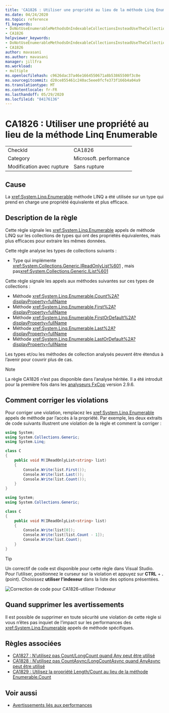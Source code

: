 ```yaml
---
title: 'CA1826 : Utiliser une propriété au lieu de la méthode Linq Enumerable'
ms.date: 04/24/2020
ms.topic: reference
f1_keywords:
- DoNotUseEnumerableMethodsOnIndexableCollectionsInsteadUseTheCollectionDirectlyAnalyzer
- CA1826
helpviewer_keywords:
- DoNotUseEnumerableMethodsOnIndexableCollectionsInsteadUseTheCollectionDirectlyAnalyzer
- CA1826
author: mavasani
ms.author: mavasani
manager: jillfra
ms.workload:
- multiple
ms.openlocfilehash: c9626dac37a46e1664550671a8b53865500f3c0e
ms.sourcegitcommit: d20ce855461c240ac5eee0fcfe373f166b4a04a9
ms.translationtype: MT
ms.contentlocale: fr-FR
ms.lasthandoff: 05/29/2020
ms.locfileid: "84176136"
---
```

# <a name="ca1826-use-property-instead-of-linq-enumerable-method"></a>CA1826 : Utiliser une propriété au lieu de la méthode Linq Enumerable

|||
|-|-|
|CheckId|CA1826|
|Category|Microsoft. performance|
|Modification avec rupture|Sans rupture|

## <a name="cause"></a>Cause

La <xref:System.Linq.Enumerable> méthode LINQ a été utilisée sur un type qui prend en charge une propriété équivalente et plus efficace.

## <a name="rule-description"></a>Description de la règle

Cette règle signale les <xref:System.Linq.Enumerable> appels de méthode LINQ sur les collections de types qui ont des propriétés équivalentes, mais plus efficaces pour extraire les mêmes données.

Cette règle analyse les types de collections suivants :

- Type qui implémente <xref:System.Collections.Generic.IReadOnlyList%601> , mais pas<xref:System.Collections.Generic.IList%601>

Cette règle signale les appels aux méthodes suivantes sur ces types de collections :

- Méthode <xref:System.Linq.Enumerable.Count%2A?displayProperty=fullName>
- Méthode <xref:System.Linq.Enumerable.First%2A?displayProperty=fullName>
- Méthode <xref:System.Linq.Enumerable.FirstOrDefault%2A?displayProperty=fullName>
- Méthode <xref:System.Linq.Enumerable.Last%2A?displayProperty=fullName>
- Méthode <xref:System.Linq.Enumerable.LastOrDefault%2A?displayProperty=fullName>

Les types et/ou les méthodes de collection analysés peuvent être étendus à l’avenir pour couvrir plus de cas.

> [!NOTE]
> La règle CA1826 n’est pas disponible dans l’analyse héritée. Il a été introduit pour la première fois dans les [analyseurs FxCop](https://www.nuget.org/packages/Microsoft.CodeAnalysis.FxCopAnalyzers) version 2.9.6.

## <a name="how-to-fix-violations"></a>Comment corriger les violations

Pour corriger une violation, remplacez les <xref:System.Linq.Enumerable> appels de méthode par l’accès à la propriété. Par exemple, les deux extraits de code suivants illustrent une violation de la règle et comment la corriger :

```csharp
using System;
using System.Collections.Generic;
using System.Linq;

class C
{
    public void M(IReadOnlyList<string> list)
    {
        Console.Write(list.First());
        Console.Write(list.Last());
        Console.Write(list.Count());
    }
}
```


```csharp
using System;
using System.Collections.Generic;

class C
{
    public void M(IReadOnlyList<string> list)
    {
        Console.Write(list[0]);
        Console.Write(list[list.Count - 1]);
        Console.Write(list.Count);
    }
}
```

> [!TIP]
> Un correctif de code est disponible pour cette règle dans Visual Studio. Pour l’utiliser, positionnez le curseur sur la violation et appuyez sur **CTRL** + **.** (point). Choisissez **utiliser l’indexeur** dans la liste des options présentées.
>
> ![Correction de code pour CA1826-utiliser l’indexeur](media/ca1826-codefix.png)

## <a name="when-to-suppress-warnings"></a>Quand supprimer les avertissements

Il est possible de supprimer en toute sécurité une violation de cette règle si vous n’êtes pas inquiet de l’impact sur les performances des <xref:System.Linq.Enumerable> appels de méthode spécifiques.

## <a name="related-rules"></a>Règles associées

- [CA1827 : N’utilisez pas Count/LongCount quand Any peut être utilisé](ca1827.md)
- [CA1828 : N’utilisez pas CountAsync/LongCountAsync quand AnyAsync peut être utilisé](ca1828.md)
- [CA1829 : Utilisez la propriété Length/Count au lieu de la méthode Enumerable.Count](ca1829.md)

## <a name="see-also"></a>Voir aussi

- [Avertissements liés aux performances](../code-quality/performance-warnings.md)
